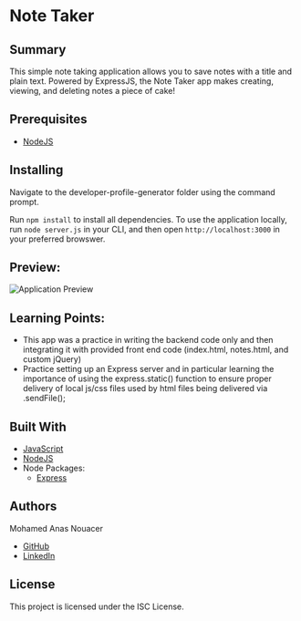 # Note Taker

## Summary
This simple note taking application allows you to save notes with a title and plain text. Powered by ExpressJS, the Note Taker app makes creating, viewing, and deleting notes a piece of cake!

## Prerequisites
* [NodeJS](https://nodejs.org/)

## Installing

Navigate to the developer-profile-generator folder using the command prompt.

Run `npm install` to install all dependencies. To use the application locally, run `node server.js` in your CLI, and then open `http://localhost:3000` in your preferred browswer. 
## Preview:
![Application Preview](demo.gif)

## Learning Points:
* This app was a practice in writing the backend code only and then integrating it with provided front end code (index.html, notes.html, and custom jQuery)
* Practice setting up an Express server and in particular learning the importance of using the express.static() function to ensure proper delivery of local js/css files used by html files being delivered via .sendFile();




## Built With
* [JavaScript](https://developer.mozilla.org/en-US/docs/Web/JavaScript)
* [NodeJS](https://nodejs.org/)
* Node Packages:
    * [Express](https://www.npmjs.com/package/express)

## Authors
Mohamed Anas Nouacer
* [GitHub](https://github.com/ITwok13)
* [LinkedIn](linkedin.com/in/mohamed-anes-nouasser-a03a5b1a2)

## License
This project is licensed under the ISC License.